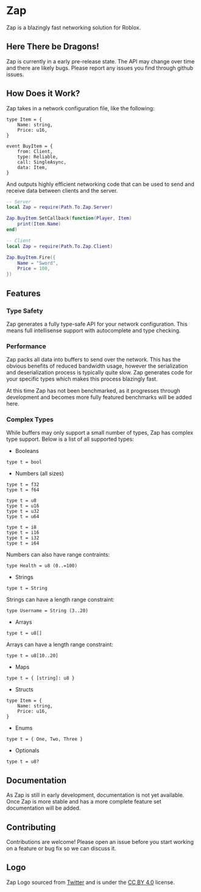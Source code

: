 # Zap

Zap is a blazingly fast networking solution for Roblox.

## Here There be Dragons!

Zap is currently in a early pre-release state. The API may change over time and there are likely bugs. Please report any issues you find through github issues.

## How Does it Work?

Zap takes in a network configuration file, like the following:

```
type Item = {
	Name: string,
	Price: u16,
}

event BuyItem = {
	from: Client,
	type: Reliable,
	call: SingleAsync,
	data: Item,
}
```

And outputs highly efficient networking code that can be used to send and receive data between clients and the server.

```lua
-- Server
local Zap = require(Path.To.Zap.Server)

Zap.BuyItem.SetCallback(function(Player, Item)
	print(Item.Name)
end)

-- Client
local Zap = require(Path.To.Zap.Client)

Zap.BuyItem.Fire({
	Name = "Sword",
	Price = 100,
})
```

## Features

### Type Safety

Zap generates a fully type-safe API for your network configuration. This means full intellisense support with autocomplete and type checking.

### Performance

Zap packs all data into buffers to send over the network. This has the obvious benefits of reduced bandwidth usage, however the serialization and deserialization process is typically quite slow. Zap generates code for your specific types which makes this process blazingly fast.

At this time Zap has not been benchmarked, as it progresses through development and becomes more fully featured benchmarks will be added here.

### Complex Types

While buffers may only support a small number of types, Zap has complex type support. Below is a list of all supported types:

- Booleans

```
type t = bool
```

- Numbers (all sizes)

```
type t = f32
type t = f64

type t = u8
type t = u16
type t = u32
type t = u64

type t = i8
type t = i16
type t = i32
type t = i64
```

Numbers can also have range contraints:

```
type Health = u8 (0..=100)
```

- Strings

```
type t = String
```

Strings can have a length range constraint:

```
type Username = String (3..20)
```

- Arrays

```
type t = u8[]
```

Arrays can have a length range constraint:

```
type t = u8[10..20]
```

- Maps

```
type t = { [string]: u8 }
```

- Structs

```
type Item = {
	Name: string,
	Price: u16,
}
```

- Enums

```
type t = { One, Two, Three }
```

- Optionals

```
type t = u8?
```

## Documentation

As Zap is still in early development, documentation is not yet available. Once Zap is more stable and has a more complete feature set documentation will be added.

## Contributing

Contributions are welcome! Please open an issue before you start working on a feature or bug fix so we can discuss it.

## Logo

Zap Logo sourced from [Twitter](https://github.com/twitter/twemoji/blob/master/assets/svg/26a1.svg) and is under the [CC BY 4.0](https://creativecommons.org/licenses/by/4.0/) license.
